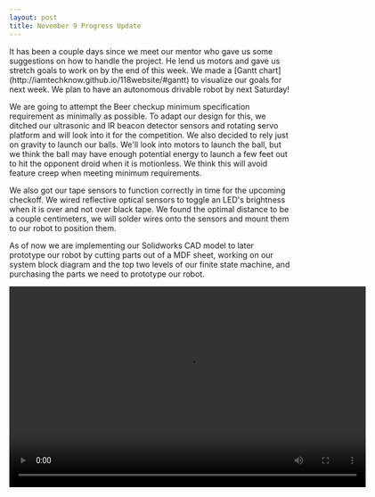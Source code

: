 ```yaml
---
layout: post
title: November 9 Progress Update
---
```


<p>It has been a couple days since we meet our mentor who gave us some suggestions on how to handle the project. He lend us motors and gave us stretch goals to work on by the end of this week. We made a [Gantt chart](http://iamtechknow.github.io/118website/#gantt) to visualize our goals for next week. We plan to have an autonomous drivable robot by next Saturday!</p> 

<p>We are going to attempt the Beer checkup minimum specification requirement as minimally as possible. To adapt our design for this, we ditched our ultrasonic and IR beacon detector sensors and rotating servo platform and will look into it for the competition. We also decided to rely just on gravity to launch our balls. We'll look into motors to launch the ball, but we think the ball may have enough potential energy to launch a few feet out to hit the opponent droid when it is motionless. We think this will avoid feature creep when meeting minimum requirements.</p>

<p>We also got our tape sensors to function correctly in time for the upcoming checkoff. We wired reflective optical sensors to toggle an LED's brightness when it is over and not over black tape. We found the optimal distance to be a couple centimeters, we will solder wires onto the sensors and mount them to our robot to position them.</p>

<p>As of now we are implementing our Solidworks CAD model to later prototype our robot by cutting parts out of a MDF sheet, working on our system block diagram and the top two levels of our finite state machine, and purchasing the parts we need to prototype our robot.</p>

<video src="http://iamtechknow.github.io/118website/images/working_tape_short.mp4" width="640" height="360" controls />
